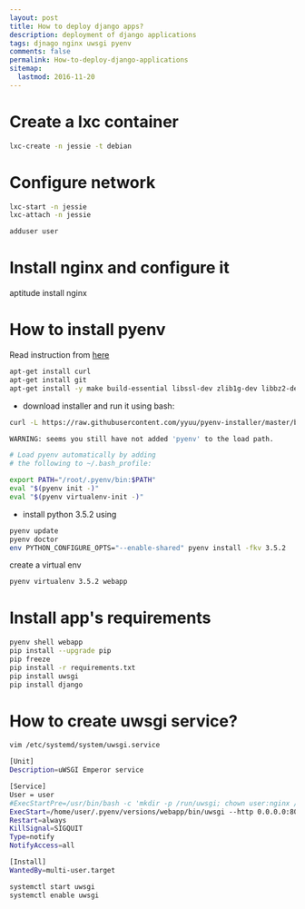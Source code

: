 ```yaml
---
layout: post
title: How to deploy django apps?
description: deployment of django applications
tags: djnago nginx uwsgi pyenv
comments: false
permalink: How-to-deploy-django-applications
sitemap:
  lastmod: 2016-11-20
---
```


Create a lxc container
=================

```bash
lxc-create -n jessie -t debian
```

Configure network
========

```bash
lxc-start -n jessie
lxc-attach -n jessie
```

```bash
adduser user
```
Install nginx and configure it
=========
aptitude install nginx

How to install pyenv
=================
Read instruction from [here](https://github.com/yyuu/pyenv-installer)

```bash
apt-get install curl
apt-get install git
apt-get install -y make build-essential libssl-dev zlib1g-dev libbz2-dev libreadline-dev libsqlite3-dev wget curl llvm libncurses5-dev libncursesw5-dev xz-utils
```

* download installer and run it using bash:

```bash
curl -L https://raw.githubusercontent.com/yyuu/pyenv-installer/master/bin/pyenv-installer | bash
```

```bash
WARNING: seems you still have not added 'pyenv' to the load path.

# Load pyenv automatically by adding
# the following to ~/.bash_profile:

export PATH="/root/.pyenv/bin:$PATH"
eval "$(pyenv init -)"
eval "$(pyenv virtualenv-init -)"
```

* install python 3.5.2 using 

```bash
pyenv update
pyenv doctor
env PYTHON_CONFIGURE_OPTS="--enable-shared" pyenv install -fkv 3.5.2
```

create a virtual env

```bash
pyenv virtualenv 3.5.2 webapp
```

Install app's requirements
=============

```bash
pyenv shell webapp
pip install --upgrade pip
pip freeze
pip install -r requirements.txt
pip install uwsgi
pip install django
```

How to create uwsgi service?
==============

```bash
vim /etc/systemd/system/uwsgi.service
```

```bash
[Unit]
Description=uWSGI Emperor service

[Service]
User = user
#ExecStartPre=/usr/bin/bash -c 'mkdir -p /run/uwsgi; chown user:nginx /run/uwsgi'
ExecStart=/home/user/.pyenv/versions/webapp/bin/uwsgi --http 0.0.0.0:8080 --wsgi-file /home/user/webapp/SampleProject/wsgi.py --chdir /home/user/webapp/
Restart=always
KillSignal=SIGQUIT
Type=notify
NotifyAccess=all

[Install]
WantedBy=multi-user.target
```

```bash
systemctl start uwsgi
systemctl enable uwsgi
```
